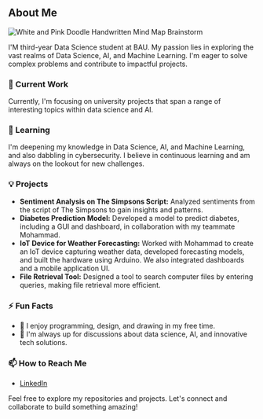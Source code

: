 ## About Me



![White and Pink Doodle Handwritten Mind Map Brainstorm](https://github.com/MasaAladwan/MasaAladwan/assets/140068585/d28ae64f-86d0-46c3-b760-fb28404c88b8)


I'M third-year Data Science student at BAU. My passion lies in exploring the vast realms of Data Science, AI, and Machine Learning. I'm eager to solve complex problems and contribute to impactful projects.

### 🔭 Current Work
Currently, I'm focusing on university projects that span a range of interesting topics within data science and AI. 

### 🌱 Learning
I'm deepening my knowledge in Data Science, AI, and Machine Learning, and also dabbling in cybersecurity. I believe in continuous learning and am always on the lookout for new challenges.

### 💡 Projects
- **Sentiment Analysis on The Simpsons Script:** Analyzed sentiments from the script of The Simpsons to gain insights and patterns.
- **Diabetes Prediction Model:** Developed a model to predict diabetes, including a GUI and dashboard, in collaboration with my teammate Mohammad.
- **IoT Device for Weather Forecasting:** Worked with Mohammad to create an IoT device capturing weather data, developed forecasting models, and built the hardware using Arduino. We also integrated dashboards and a mobile application UI.
- **File Retrieval Tool:** Designed a tool to search computer files by entering queries, making file retrieval more efficient.

### ⚡ Fun Facts
- 🎨 I enjoy programming, design, and drawing in my free time.
- 💬 I'm always up for discussions about data science, AI, and innovative tech solutions.

### 📫 How to Reach Me
- [LinkedIn](https://www.linkedin.com/in/your-profile)

Feel free to explore my repositories and projects. Let's connect and collaborate to build something amazing!
